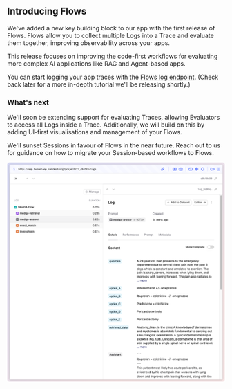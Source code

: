 ## Introducing Flows

We've added a new key building block to our app with the first release of Flows. Flows allow you to collect multiple Logs into a Trace and evaluate them together, improving observability across your apps.

This release focuses on improving the code-first workflows for evaluating more complex AI applications like RAG and Agent-based apps. 

You can start logging your app traces with the [Flows log endpoint](https://humanloop.com/docs/v5/api-reference/flows/log).
(Check back later for a more in-depth tutorial we'll be releasing shortly.)


### What's next

We'll soon be extending support for evaluating Traces, allowing Evaluators to access all Logs inside a Trace. 
Additionally, we will build on this by adding UI-first visualisations and management of your Flows.

We'll sunset Sessions in favour of Flows in the near future. Reach out to us for guidance on how to migrate your Session-based workflows to Flows.

![Image of a Flow with logs](../assets/images/changelogs/flows_screenshot.png)
